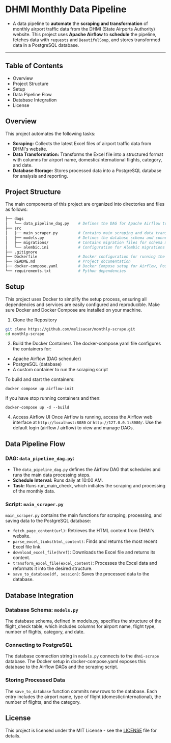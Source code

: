 # DHMI Monthly Data Pipeline

- A data pipeline to **automate** the **scraping and transformation** of monthly airport traffic data from the DHMI (State Airports Authority) website. This project uses **Apache Airflow** to **schedule** the pipeline, fetches data with `requests` and `BeautifulSoup`, and stores transformed data in a PostgreSQL database.
---
## Table of Contents

- Overview
- Project Structure
- Setup
- Data Pipeline Flow
- Database Integration
- License

## Overview
This project automates the following tasks:

- **Scraping:** Collects the latest Excel files of airport traffic data from DHMI's website.
- **Data Transformation:** Transforms the Excel file into a structured format with columns for airport name, domestic/international flights, category, and date.
- **Database Storage:** Stores processed data into a PostgreSQL database for analysis and reporting.


## Project Structure
The main components of this project are organized into directories and files as follows:
```bash
├── dags
│   └── data_pipeline_dag.py    # Defines the DAG for Apache Airflow to schedule and run the data pipeline
├── src
│   ├── main_scraper.py         # Contains main scraping and data transformation logic
│   ├── models.py               # Defines the database schema and connects to PostgreSQL
│   ├── migrations/             # Contains migration files for schema management (optional)
│   └── alembic.ini             # Configuration for Alembic migrations
├── .gitignore
├── Dockerfile                  # Docker configuration for running the app
├── README.md                   # Project documentation
├── docker-compose.yaml         # Docker Compose setup for Airflow, PostgreSQL, and the app
└── requirements.txt            # Python dependencies
```

## Setup
This project uses Docker to simplify the setup process, ensuring all dependencies and services are easily configured and reproducible. Make sure Docker and Docker Compose are installed on your machine.

1. Clone the Repository
```bash
git clone https://github.com/melisacar/monthly-scrape.git
cd monthly-scrape 
```

2. Build the Docker Containers
The docker-compose.yaml file configures the containers for:

- Apache Airflow (DAG scheduler)
- PostgreSQL (database)
- A custom container to run the scraping script

To build and start the containers:
```shell
docker compose up airflow-init
```
If you have stop running containers and then:
```shell
docker-compose up -d --build
```
4. Access Airflow UI
Once Airflow is running, access the Airflow web interface at `http://localhost:8080` or `http://127.0.0.1:8080/`. Use the default login (airflow / airflow) to view and manage DAGs.


## Data Pipeline Flow
### **DAG:** `data_pipeline_dag.py`:
- The `data_pipeline_dag.py` defines the Airflow DAG that schedules and runs the main data processing steps.
- **Schedule Interval:** Runs daily at 10:00 AM.
- **Task:** Runs run_main_check, which initiates the scraping and processing of the monthly data.

### Script: `main_scraper.py`
`main_scraper.py` contains the main functions for scraping, processing, and saving data to the PostgreSQL database:

- `fetch_page_content(url)`: Retrieves the HTML content from DHMI's website.
- `parse_excel_links(html_content)`: Finds and returns the most recent Excel file link.
- `download_excel_file(href)`: Downloads the Excel file and returns its content.
- `transform_excel_file(excel_content)`: Processes the Excel data and reformats it into the desired structure.
- `save_to_database(df, session)`: Saves the processed data to the database.

## Database Integration
### Database Schema: `models.py`
The database schema, defined in models.py, specifies the structure of the flight_check table, which includes columns for airport name, flight type, number of flights, category, and date.

### Connecting to PostgreSQL
The database connection string in `models.py` connects to the `dhmi-scrape` database. The Docker setup in docker-compose.yaml exposes this database to the Airflow DAGs and the scraping script.

### Storing Processed Data
The `save_to_database` function commits new rows to the database. Each entry includes the airport name, type of flight (domestic/international), the number of flights, and the category.

## License
This project is licensed under the MIT License - see the [LICENSE](https://github.com/melisacar/monthly-scrape/blob/main/LICENSE) file for details.